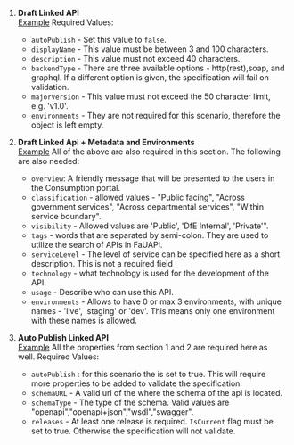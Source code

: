 1. **Draft Linked API** \
    [Example](/json-schemas/linked-apis/examples/example-linked-api-draft.json)
 Required Values:
    -  `autoPublish` - Set this value to `false`. 
    -  `displayName` - This value must be between 3 and 100 characters.
    -  `description` - This value must not exceed 40 characters.
    -  `backendType` - There are three available options - http(rest),soap, and graphql. If a different option is given, the specification will fail on validation.
    -  `majorVersion` - This value must not exceed the 50 character limit, e.g. 'v1.0'.
    -  `environments` - They are not required for this scenario, therefore the object is left empty.

2. **Draft Linked Api + Metadata and Environments** \
      [Example](/json-schemas/linked-apis/examples/example-linked-api-draft-with-metadata.json)
    All of the above are also required in this section. The following are also needed:
    -  `overview`: A friendly message that will be presented to the users in the Consumption portal.
    -  `classification` - allowed values -  "Public facing", "Across government services", "Across departmental services", "Within service boundary".
    -  `visibility` - Allowed values are 'Public', 'DfE Internal', 'Private'".
    -  `tags` - words that are separated by semi-colon. They are used to utilize the search of APIs in FaUAPI.
    -  `serviceLevel` - The level of service can be specified here as a short description. This is not a required field
    -  `technology` - what technology is used for the development of the API.
    - `usage` - Describe who can use this API.
    - `environments` - Allows to have 0 or max 3 environments, with unique names - 'live', 'staging' or 'dev'. This means only one environment with these names is allowed.

3. **Auto Publish Linked API** \
 [Example](/json-schemas/linked-apis/examples/example-linked-api-publish.json)
    All the properties from section 1 and 2 are required here as well.
    Required Values:
   - `autoPublish` : for this scenario the is set to true. This will require more properties to be added to validate the specification.
   - `schemaURL` - A valid url of the where the schema of the api is located.
   - `schemaType` - The type of the schema. Valid values are "openapi","openapi+json","wsdl","swagger".
   - `releases` - At least one release is required. `IsCurrent` flag must be set to true. Otherwise the specification will not validate.